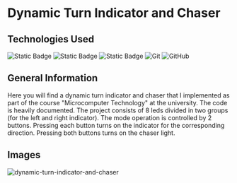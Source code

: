 # Dynamic Turn Indicator and Chaser

## Technologies Used

![Static Badge](https://img.shields.io/badge/armasm_(arm%20Assembly)-red?style=for-the-badge)
![Static Badge](https://img.shields.io/badge/STM32G474_Processor-blue?style=for-the-badge&logo=stmicroelectronics)
![Static Badge](https://img.shields.io/badge/arm_Keil_%C2%B5Vision_IDE-green?style=for-the-badge)
![Git](https://img.shields.io/badge/git-%23F05033.svg?style=for-the-badge&logo=git&logoColor=white)
![GitHub](https://img.shields.io/badge/github-%23121011.svg?style=for-the-badge&logo=github&logoColor=white)


## General Information

Here you will find a dynamic turn indicator and chaser that I implemented as part of the course "Microcomputer Technology" at the university.
The code is heavily documented. The project consists of 8 leds divided in two groups (for the left and right indicator). The mode operation
is controlled by 2 buttons. Pressing each button turns on the indicator for the corresponding direction. Pressing both buttons
turns on the chaser light.

## Images

![dynamic-turn-indicator-and-chaser](https://github.com/Masihtabaei/dynamic-turn-indicator-and-chaser/assets/40685026/7d608be0-c22a-4d8d-acc3-569cf4d1a329)


